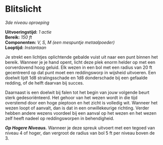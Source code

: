 # Blitslicht

_3de niveau_
_oproeping_

**Uitvoeringstijd:**
_1 actie_  
**Bereik:**
_150 ft_  
**Componenten:**
_V, S, M (een mespuntje metaalpoeder)_  
**Looptijd:**
_Instantaan_

Je strekt een lichtjes oplichtende gebalde vuist uit naar een punt binnen het bereik.
Wanneer je je hand opent, licht deze plek enorm helder op met een oorverdovend hoog geluid.
Elk wezen in een bol met een radius van 20 ft gecentreerd op dat punt moet een reddingsworp in wijsheid uitvoeren.
Een doelwit lijdt 1d8 stralingsschade en 1d8 donderschade bij een gefaalde redding, of de helft daarvan bij succes.

Daarnaast is een doelwit bij falen tot het begin van jouw volgende beurt sterk gedesoriënteerd.
Het gehoor van het wezen wordt in die tijd overstemd door een hoge pieptoon en het zicht is volledig wit.
Wanneer het wezen loopt of aanvalt, dan is dat in een onwillekeurige richting.
Verder hebben andere wezens voordeel bij een aanval op het wezen en het wezen zelf heeft nadeel op reddingsworpen in behendigheid.

**_Op Hogere Niveaus._**
Wanneer je deze spreuk uitvoert met een tegoed van niveau 4 of hoger, dan vergroot de radius van bol 5 ft per niveau boven de 3.
